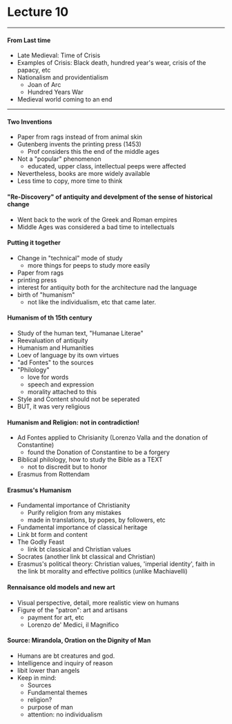 <h1>Lecture 10</h1>

---

<h4>From Last time</h4>

  * Late Medieval: Time of Crisis
  * Examples of Crisis: Black death, hundred year's wear, crisis of the papacy, etc
  * Nationalism and providentialism
      - Joan of Arc
      - Hundred Years War
  * Medieval world coming to an end

---

<h4>Two Inventions</h4>

  * Paper from rags instead of from animal skin
  * Gutenberg invents the printing press (1453)
      - Prof considers this the end of the middle ages
  * Not a "popular" phenomenon
      - educated, upper class, intellectual peeps were affected
  * Nevertheless, books are more widely available
  * Less time to copy, more time to think

<h4>"Re-Discovery" of antiquity and develpment of the sense of historical change</h4>

  * Went back to the work of the Greek and Roman empires
  * Middle Ages was considered a bad time to intellectuals

<h4>Putting it together</h4>

  * Change in "technical" mode of study
      - more things for peeps to study more easily
  * Paper from rags
  * printing press
  * interest for antiquity both for the architecture nad the language
  * birth of "humanism"
      - not like the individualism, etc that came later.

<h4>Humanism of th 15th century</h4>

  * Study of the human text, "Humanae Literae"
  * Reevaluation of antiquity
  * Humanism and Humanities
  * Loev of language by its own virtues
  * "ad Fontes" to the sources
  * "Philology"
      - love for words
      - speech and expression
      - morality attached to this
  * Style and Content should not be seperated
  * BUT, it was very religious

<h4>Humanism and Religion: not in contradiction!</h4>

  * Ad Fontes applied to Chrisianity (Lorenzo Valla and the donation of Constantine)
      - found the Donation of Constantine to be a forgery
  * Biblical philology, how to study the Bible as a TEXT
      - not to discredit but to honor
  * Erasmus from Rottendam

<h4>Erasmus's Humanism</h4>

  * Fundamental importance of Christianity
      - Purify religion from any mistakes
      - made in translations, by popes, by followers, etc
  * Fundamental importance of classical heritage
  * Link bt form and content
  * The Godly Feast 
      - link bt classical and Christian values
  * Socrates (another link bt classical and Christian)
  * Erasmus's political theory: Christian values, 'imperial identity', faith in the link bt morality and effective politics (unlike Machiavelli)

<h4>Rennaisance old models and new art</h4>

  * Visual perspective, detail, more realistic view on humans
  * Figure of the "patron": art and artisans
      - payment for art, etc
      - Lorenzo de' Medici, il Magnifico

<h4>Source: Mirandola, Oration on the Dignity of Man</h4>

  * Humans are bt creatures and god.
  * Intelligence and inquiry of reason
  * libit lower than angels
  * Keep in mind:
      - Sources
      - Fundamental themes
      - religion?
      - purpose of man
      - attention: no individualism